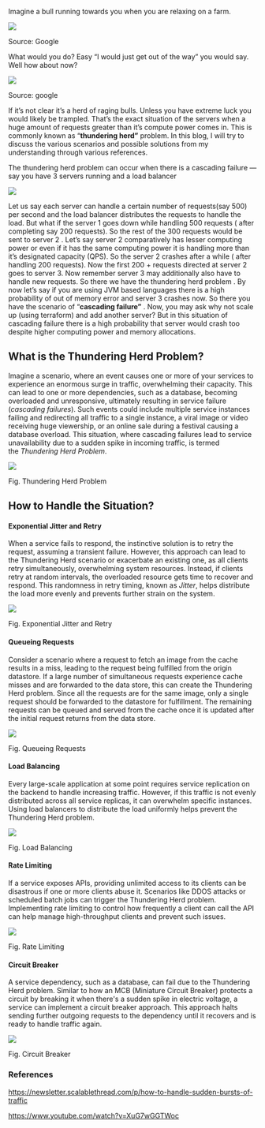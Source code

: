 
Imagine a bull running towards you when you are relaxing on a farm.

![](https://miro.medium.com/v2/resize:fit:640/1*gJU3bmk09A_6o5co44_zFg.jpeg)

Source: Google

What would you do? Easy “I would just get out of the way” you would say. Well how about now?

![](https://miro.medium.com/v2/resize:fit:333/1*WJreBQ0JTjrbuvT20_VZag.jpeg)

Source: google

If it’s not clear it’s a herd of raging bulls. Unless you have extreme luck you would likely be trampled. That’s the exact situation of the servers when a huge amount of requests greater than it’s compute power comes in. This is commonly known as “**thundering herd”** problem. In this blog, I will try to discuss the various scenarios and possible solutions from my understanding through various references.

The thundering herd problem can occur when there is a cascading failure — say you have 3 servers running and a load balancer

![](https://miro.medium.com/v2/resize:fit:481/1*81TahBbPSvKZzfsF9Ce9pw.png)

Let us say each server can handle a certain number of requests(say 500) per second and the load balancer distributes the requests to handle the load. But what if the server 1 goes down while handling 500 requests ( after completing say 200 requests). So the rest of the 300 requests would be sent to server 2 . Let’s say server 2 comparatively has lesser computing power or even if it has the same computing power it is handling more than it’s designated capacity (QPS). So the server 2 crashes after a while ( after handling 200 requests). Now the first 200 + requests directed at server 2 goes to server 3. Now remember server 3 may additionally also have to handle new requests. So there we have the thundering herd problem . By now let’s say if you are using JVM based languages there is a high probability of out of memory error and server 3 crashes now. So there you have the scenario of “**cascading failure”** . Now, you may ask why not scale up (using terraform) and add another server? But in this situation of cascading failure there is a high probability that server would crash too despite higher computing power and memory allocations.

## What is the Thundering Herd Problem?

Imagine a scenario, where an event causes one or more of your services to experience an enormous surge in traffic, overwhelming their capacity. This can lead to one or more dependencies, such as a database, becoming overloaded and unresponsive, ultimately resulting in service failure (_cascading failures_). Such events could include multiple service instances failing and redirecting all traffic to a single instance, a viral image or video receiving huge viewership, or an online sale during a festival causing a database overload. This situation, where cascading failures lead to service unavailability due to a sudden spike in incoming traffic, is termed the _Thundering Herd Problem_.


![](https://substackcdn.com/image/fetch/w_1456,c_limit,f_auto,q_auto:good,fl_progressive:steep/https%3A%2F%2Fsubstack-post-media.s3.amazonaws.com%2Fpublic%2Fimages%2F7a4d49ca-120c-43d8-a3d4-fc70cd8a3332_834x702.png)


Fig. Thundering Herd Problem

## How to Handle the Situation?

#### Exponential Jitter and Retry

When a service fails to respond, the instinctive solution is to retry the request, assuming a transient failure. However, this approach can lead to the Thundering Herd scenario or exacerbate an existing one, as all clients retry simultaneously, overwhelming system resources. Instead, if clients retry at random intervals, the overloaded resource gets time to recover and respond. This randomness in retry timing, known as _Jitter_, helps distribute the load more evenly and prevents further strain on the system.


![](https://substackcdn.com/image/fetch/w_1456,c_limit,f_auto,q_auto:good,fl_progressive:steep/https%3A%2F%2Fsubstack-post-media.s3.amazonaws.com%2Fpublic%2Fimages%2Ff928067b-5ad2-454a-ba59-c50827a126cd_927x792.png)


Fig. Exponential Jitter and Retry

#### Queueing Requests

Consider a scenario where a request to fetch an image from the cache results in a miss, leading to the request being fulfilled from the origin datastore. If a large number of simultaneous requests experience cache misses and are forwarded to the data store, this can create the Thundering Herd problem. Since all the requests are for the same image, only a single request should be forwarded to the datastore for fulfillment. The remaining requests can be queued and served from the cache once it is updated after the initial request returns from the data store.


![](https://substackcdn.com/image/fetch/w_1456,c_limit,f_auto,q_auto:good,fl_progressive:steep/https%3A%2F%2Fsubstack-post-media.s3.amazonaws.com%2Fpublic%2Fimages%2Fe064f974-cff3-4065-a697-eb0baeaa6bcf_880x871.png)


Fig. Queueing Requests

#### Load Balancing

Every large-scale application at some point requires service replication on the backend to handle increasing traffic. However, if this traffic is not evenly distributed across all service replicas, it can overwhelm specific instances. Using load balancers to distribute the load uniformly helps prevent the Thundering Herd problem.


![](https://substackcdn.com/image/fetch/w_1456,c_limit,f_auto,q_auto:good,fl_progressive:steep/https%3A%2F%2Fsubstack-post-media.s3.amazonaws.com%2Fpublic%2Fimages%2F8e3b85f2-0983-46e4-b869-088e098f7533_791x365.png)

Fig. Load Balancing

#### Rate Limiting

If a service exposes APIs, providing unlimited access to its clients can be disastrous if one or more clients abuse it. Scenarios like DDOS attacks or scheduled batch jobs can trigger the Thundering Herd problem. Implementing rate limiting to control how frequently a client can call the API can help manage high-throughput clients and prevent such issues.


![](https://substackcdn.com/image/fetch/w_1456,c_limit,f_auto,q_auto:good,fl_progressive:steep/https%3A%2F%2Fsubstack-post-media.s3.amazonaws.com%2Fpublic%2Fimages%2Fbf3e383a-c026-4ecf-9084-c7e3354cc84a_700x776.png)

Fig. Rate Limiting

#### Circuit Breaker

A service dependency, such as a database, can fail due to the Thundering Herd problem. Similar to how an MCB (Miniature Circuit Breaker) protects a circuit by breaking it when there's a sudden spike in electric voltage, a service can implement a circuit breaker approach. This approach halts sending further outgoing requests to the dependency until it recovers and is ready to handle traffic again.


![](https://substackcdn.com/image/fetch/w_1456,c_limit,f_auto,q_auto:good,fl_progressive:steep/https%3A%2F%2Fsubstack-post-media.s3.amazonaws.com%2Fpublic%2Fimages%2F2c9a3560-7999-43d7-bef0-89e95370b6a7_786x708.png)

Fig. Circuit Breaker


### References 

https://newsletter.scalablethread.com/p/how-to-handle-sudden-bursts-of-traffic

https://www.youtube.com/watch?v=XuG7wGGTWoc